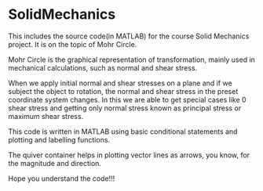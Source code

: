 # SolidMechanics
This includes the source code(in MATLAB) for the course Solid Mechanics project. It is on the topic of Mohr Circle.

Mohr Circle is the graphical representation of transformation, mainly used in mechanical calculations, such as normal and shear stress.

When we apply initial normal and shear stresses on a plane and if we subject the object to rotation, the normal and shear stress in the preset coordinate system changes.
In this we are able to get special cases like 0 shear stress and getting only normal stress known as principal stress or maximum shear stress.

This code is written in MATLAB using basic conditional statements and plotting and labelling functions.

The quiver container helps in plotting vector lines as arrows, you know, for the magnitude and direction.

Hope you understand the code!!!
